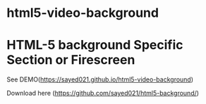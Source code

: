 # html5-video-background
# HTML-5 background Specific Section or Firescreen 

See DEMO(https://sayed021.github.io/html5-video-background)

Download here (https://github.com/sayed021/html5-background/)

